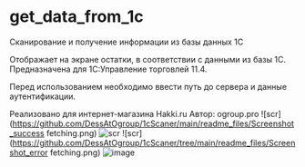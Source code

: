 # get_data_from_1c

Сканирование и получение информации из базы данных 1С

Отображает на экране остатки, в соответствии с данными из базы 1С. 
Предназначена для 1С:Управление торговлей 11.4.

Перед использованием необходимо ввести путь до сервера и данные аутентификации.

Реализовано для интернет-магазина Hakki.ru
Автор: ogroup.pro
![scr](https://github.com/DessAtOgroup/1cScaner/main/readme_files/Screenshot_success fetching.png)
![scr](https://github.com/DessAtOgroup/1cScaner/tree/main/readme_files/Screenshot_main.png)
![scr](https://github.com/DessAtOgroup/1cScaner/tree/main/readme_files/Screenshot_error fetching.png)
![image](https://github.com/DessAtOgroup/1cScaner/tree/main/readme_files/Screenshot_settings.png)





